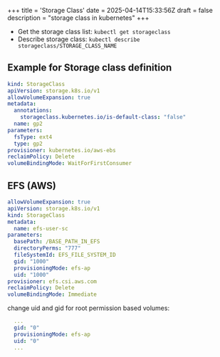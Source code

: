 +++
title = 'Storage Class'
date = 2025-04-14T15:33:56Z
draft = false
description = "storage class in kubernetes"
+++

- Get the storage class list: `kubectl get storageclass`
- Describe storage class: `kubectl describe storageclass/STORAGE_CLASS_NAME`

## Example for Storage class definition

```yaml
kind: StorageClass
apiVersion: storage.k8s.io/v1
allowVolumeExpansion: true
metadata:
  annotations:
    storageclass.kubernetes.io/is-default-class: "false"
  name: gp2
parameters:
  fsType: ext4
  type: gp2
provisioner: kubernetes.io/aws-ebs
reclaimPolicy: Delete
volumeBindingMode: WaitForFirstConsumer
```

## EFS (AWS)

```yaml
allowVolumeExpansion: true
apiVersion: storage.k8s.io/v1
kind: StorageClass
metadata:
  name: efs-user-sc
parameters:
  basePath: /BASE_PATH_IN_EFS
  directoryPerms: "777"
  fileSystemId: EFS_FILE_SYSTEM_ID
  gid: "1000"
  provisioningMode: efs-ap
  uid: "1000"
provisioner: efs.csi.aws.com
reclaimPolicy: Delete
volumeBindingMode: Immediate
```

change uid and gid for root permission based volumes:
```yaml
  ...
  gid: "0"
  provisioningMode: efs-ap
  uid: "0"
  ...
```